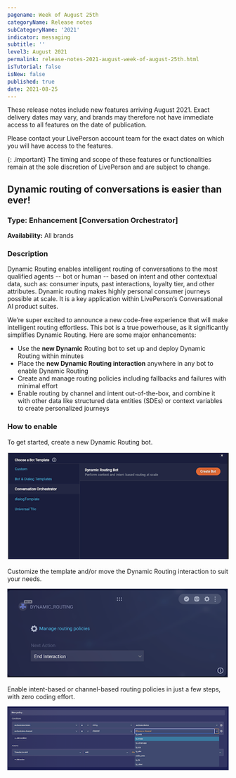 ```yaml
---
pagename: Week of August 25th
categoryName: Release notes
subCategoryName: '2021'
indicator: messaging
subtitle: ''
level3: August 2021
permalink: release-notes-2021-august-week-of-august-25th.html
isTutorial: false
isNew: false
published: true
date: 2021-08-25
---
```

These release notes include new features arriving August 2021. Exact delivery dates may vary, and brands may therefore not have immediate access to all features on the date of publication.

Please contact your LivePerson account team for the exact dates on which you will have access to the features.

{: .important}
The timing and scope of these features or functionalities remain at the sole discretion of LivePerson and are subject to change.

## Dynamic routing of conversations is easier than ever!

### Type: Enhancement [Conversation Orchestrator]

**Availability:** All brands

### Description
Dynamic Routing enables intelligent routing of conversations to the most qualified agents -- bot or human -- based on intent and other contextual data, such as: consumer inputs, past interactions, loyalty tier, and other attributes. Dynamic routing makes highly personal consumer journeys possible at scale. It is a key application within LivePerson’s Conversational AI product suites.

We’re super excited to announce a new code-free experience that will make intelligent routing effortless. This bot is a true powerhouse, as it significantly simplifies Dynamic Routing. Here are some major enhancements:

* Use the **new Dynamic** Routing bot to set up and deploy Dynamic Routing within minutes
* Place the **new Dynamic Routing interaction** anywhere in any bot to enable Dynamic Routing
* Create and manage routing policies including fallbacks and failures with minimal effort
* Enable routing by channel and intent out-of-the-box, and combine it with other data like structured data entities (SDEs) or context variables to create personalized journeys



### How to enable

To get started, create a new Dynamic Routing bot.

![](img/week-of-august-25th-1.png)

Customize the template and/or move the Dynamic Routing interaction to suit your needs.

![](img/week-of-august-25th-2.png)

Enable intent-based or channel-based routing policies in just a few steps, with zero coding effort.

![](img/week-of-august-25th-3.png)